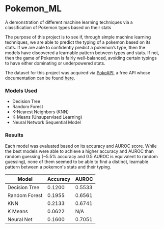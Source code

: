 # Pokemon_ML
A demonstration of different machine learning techniques via a classification of Pokemon types based on their stats


The purpose of this project is to see if, through simple machine learning techniques, we are able to predict the typing of a pokemon based on its stats. 
If we are able to confidently predict a pokemon’s type, then the models have discovered a learnable pattern between types and stats. If not, then the game 
of Pokemon is fairly well-balanced, avoiding certain typings to have either dominating or underpowered stats.

The dataset for this project was acquired via [PokeAPI](https://pokeapi.co/), a free API whose documentation can be found [here](https://pokeapi.co/docs/v2#stats).

### Models Used
- Decision Tree
- Random Forest
- K-Nearest Neighbors (KNN)
- K-Means (Unsupervised Learning)
- Neural Network Sequential Model

### Results
Each model was evaluated based on its accuracy and AUROC score. While the best models were able to achieve a higher accuracy and AUROC than random guessing
(~5.5% accuracy and 0.5 AUROC is equivalent to random guessing), none of them seemed to be able to find a distinct, learnable pattern between a pokemon's 
stats and their typing. 

| Model         | Accuracy | AUROC   |
| ------------- | -------- | ------- |
| Decision Tree | 0.1200   | 0.5533  |
| Random Forest | 0.1955   | 0.6561  |
| KNN           | 0.2133   | 0.6741  |
| K Means       | 0.0622   | N/A     |
| Neural Net    | 0.1600   | 0.7051  |
